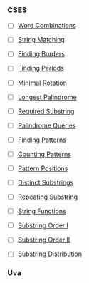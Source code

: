 ### CSES
- [ ] [Word Combinations](https://cses.fi/problemset/task/1731)
- [ ] [String Matching](https://cses.fi/problemset/task/1753)
- [ ] [Finding Borders](https://cses.fi/problemset/task/1732)
- [ ] [Finding Periods](https://cses.fi/problemset/task/1733)
- [ ] [Minimal Rotation](https://cses.fi/problemset/task/1110)
- [ ] [Longest Palindrome](https://cses.fi/problemset/task/1111)
- [ ] [Required Substring](https://cses.fi/problemset/task/1112)
- [ ] [Palindrome Queries](https://cses.fi/problemset/task/2420)
- [ ] [Finding Patterns](https://cses.fi/problemset/task/2102)
- [ ] [Counting Patterns](https://cses.fi/problemset/task/2103)
- [ ] [Pattern Positions](https://cses.fi/problemset/task/2104)
- [ ] [Distinct Substrings](https://cses.fi/problemset/task/2105)
- [ ] [Repeating Substring](https://cses.fi/problemset/task/2106)
- [ ] [String Functions](https://cses.fi/problemset/task/2107)
- [ ] [Substring Order I](https://cses.fi/problemset/task/2108)
- [ ] [Substring Order II](https://cses.fi/problemset/task/2109)
- [ ] [Substring Distribution](https://cses.fi/problemset/task/2110)


### Uva


